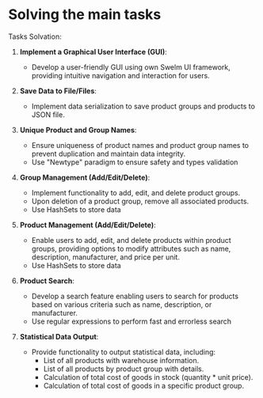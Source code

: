 # Solving the main tasks

Tasks Solvation:

1. **Implement a Graphical User Interface (GUI)**:
    * Develop a user-friendly GUI using own Swelm UI framework, providing intuitive navigation and interaction for users.

2. **Save Data to File/Files**:
    * Implement data serialization to save product groups and products to JSON file.

3. **Unique Product and Group Names**:
    * Ensure uniqueness of product names and product group names to prevent duplication and maintain data integrity.
    * Use "Newtype" paradigm to ensure safety and types validation

4. **Group Management (Add/Edit/Delete)**:
    * Implement functionality to add, edit, and delete product groups.
    * Upon deletion of a product group, remove all associated products.
    * Use HashSets to store data

5. **Product Management (Add/Edit/Delete)**:
    * Enable users to add, edit, and delete products within product groups, providing options to modify attributes such as name, description, manufacturer, and price per unit.
    * Use HashSets to store data

6. **Product Search**:
    * Develop a search feature enabling users to search for products based on various criteria such as name, description, or manufacturer.
    * Use regular expressions to perform fast and errorless search

7. **Statistical Data Output**:
    * Provide functionality to output statistical data, including:
        * List of all products with warehouse information.
        * List of all products by product group with details.
        * Calculation of total cost of goods in stock (quantity * unit price).
        * Calculation of total cost of goods in a specific product group.

